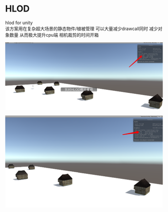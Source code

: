 # HLOD
hlod for unity<br>
该方案用在复杂超大场景的静态物件/植被管理 可以大量减少drawcall同时  减少对象数量 从而极大提升cpu端 相机裁剪的时间开箱 <br>


![gif](/ReadMeFiles/1.png)<br>

![gif](/ReadMeFiles/2.png)
